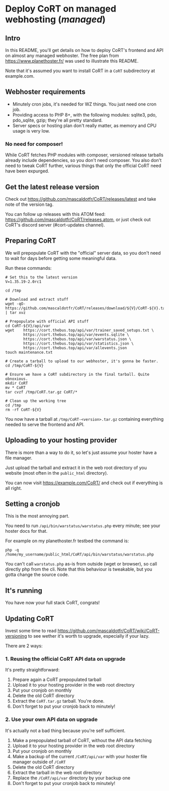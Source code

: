 # Deploy CoRT on managed webhosting (*managed*)

## Intro

In this README, you'll get details on how to deploy CoRT's frontend and API on
almost any managed webhoster. The free plan from https://www.planethoster.fr/
was used to illustrate this README.

Note that it's assumed you want to install CoRT in a `CoRT` subdirectory at
example.com.

## Webhoster requirements

- Minutely cron jobs, it's needed for WZ things. You just need one cron job.
- Providing access to PHP 8+, with the following modules: sqlite3, pdo,
  pdo\_sqlite, gzip; they're all pretty standard.
- Server specs or hosting plan don't really matter, as memory and CPU usage is
  very low.

### No need for composer!

While CoRT fetches PHP modules with composer, versioned release tarballs
already include dependencies, so you don't need composer. You also don't need
to tweak CoRT further, various things that only the official CoRT need have
been expurged.

## Get the latest release version

Check out https://github.com/mascaldotfr/CoRT/releases/latest and take note of the
version tag.

You can follow up releases with this ATOM feed:
https://github.com/mascaldotfr/CoRT/releases.atom, or just check out CoRT's
discord server (#cort-updates channel).

## Preparing CoRT

We will prepopulate CoRT with the "official" server data, so you don't need to
wait for days before getting some meaningful data.

Run these commands:

```shell
# Set this to the latest version
V=1.35.19-2.0rc1

cd /tmp

# Download and extract stuff
wget -qO- https://github.com/mascaldotfr/CoRT/releases/download/${V}/CoRT-${V}.tar.gz | tar xvz

# Prepopulate with official API stuff
cd CoRT-${V}/api/var
wget    https://cort.thebus.top/api/var/trainer_saved_setups.txt \
        https://cort.thebus.top/api/var/events.sqlite \
        https://cort.thebus.top/api/var/warstatus.json \
        https://cort.thebus.top/api/var/statistics.json \
        https://cort.thebus.top/api/var/allevents.json
touch maintenance.txt

# Create a tarball to upload to our webhoster, it's gonna be faster.
cd /tmp/CoRT-${V}

# Ensure we have a CoRT subdirectory in the final tarball. Quite obnoxious.
mkdir CoRT
mv * CoRT
tar cvzf /tmp/CoRT.tar.gz CoRT/*

# Clean up the working tree
cd /tmp
rm -rf CoRT-${V}
```

You now have a tarball at `/tmp/CoRT-<version>.tar.gz` containing everything
needed to serve the frontend and API.

## Uploading to your hosting provider

There is more than a way to do it, so let's just assume your hoster have a file manager.

Just upload the tarball and extract it in the web root directory of you website
(most often in the `public_html` directory).

You can now visit https://example.com/CoRT/ and check out if everything is all
right.

## Setting a cronjob

This is the most annoying part.

You need to run `/api/bin/warstatus/warstatus.php` every minute; see your
hoster docs for that.

For example on my planethoster.fr testbed the command is:

```shell
php -q /home/my_username/public_html/CoRT/api/bin/warstatus/warstatus.php
```

You can't call `warstatus.php` as-is from outside (wget or browser), so call
directly php from the cli. Note that this behaviour is tweakable, but you gotta
change the source code.

## It's running

You have now your full stack CoRT, congrats!

## Updating CoRT

Invest some time to read
https://github.com/mascaldotfr/CoRT/wiki/CoRT-versioning to see wether it's
worth to upgrade, especially if your lazy.

There are 2 ways:

### 1. Reusing the official CoRT API data on upgrade

It's pretty straightforward:

1. Prepare again a CoRT prepopulated tarball
2. Upload it to your hosting provider in the web root directory
3. Put your cronjob on monthly
4. Delete the old CoRT directory
5. Extract the `CoRT.tar.gz` tarball. You're done.
6. Don't forget to put your cronjob back to minutely!

### 2. Use your own API data on upgrade

It's actually not a bad thing because you're self sufficient.

1. Make a prepopulated tarball of CoRT, without the API data fetching
2. Upload it to your hosting provider in the web root directory
3. Put your cronjob on monthly
4. Make a backup of the current `/CoRT/api/var` with your hoster file manager outside of `/CoRT`
5. Delete the old CoRT directory
6. Extract the tarball in the web root directory
7. Replace the `/CoRT/api/var` directory by your backup one
8. Don't forget to put your cronjob back to minutely!

